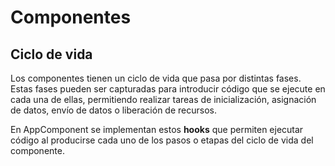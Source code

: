 # Componentes
## Ciclo de vida

Los componentes tienen un ciclo de vida que pasa por distintas fases. Estas fases pueden ser capturadas para introducir código que se ejecute en cada una de ellas, permitiendo realizar tareas de inicialización, asignación de datos, envío de datos o liberación de recursos.

En AppComponent se implementan estos **hooks** que permiten ejecutar código al producirse cada uno de los pasos o etapas del ciclo de vida del componente.
